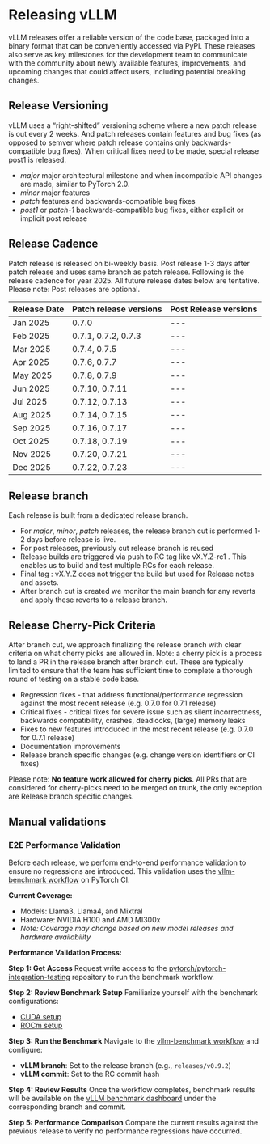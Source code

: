 # Releasing vLLM

vLLM releases offer a reliable version of the code base, packaged into a binary format that can be conveniently accessed via PyPI. These releases also serve as key milestones for the development team to communicate with the community about newly available features, improvements, and upcoming changes that could affect users, including potential breaking changes.

## Release Versioning

vLLM uses a “right-shifted” versioning scheme where a new patch release is out every 2 weeks. And patch releases contain features and bug fixes (as opposed to semver where patch release contains only backwards-compatible bug fixes). When critical fixes need to be made, special release post1 is released.

* _major_ major architectural milestone and when incompatible API changes are made, similar to PyTorch 2.0.
* _minor_ major features
* _patch_ features and backwards-compatible bug fixes
* _post1_ or _patch-1_ backwards-compatible bug fixes, either explicit or implicit post release

## Release Cadence

Patch release is released on bi-weekly basis. Post release 1-3 days after patch release and uses same branch as patch release.
Following is the release cadence for year 2025. All future release dates below are tentative. Please note: Post releases are optional.

| Release Date | Patch release versions | Post Release versions |
| --- | --- | --- |
| Jan 2025 | 0.7.0 | --- |
| Feb 2025 | 0.7.1, 0.7.2, 0.7.3  | --- |
| Mar 2025 | 0.7.4, 0.7.5 | --- |
| Apr 2025 | 0.7.6, 0.7.7 | --- |
| May 2025 | 0.7.8, 0.7.9 | --- |
| Jun 2025 | 0.7.10, 0.7.11 | --- |
| Jul 2025 | 0.7.12, 0.7.13 | --- |
| Aug 2025 | 0.7.14, 0.7.15 | --- |
| Sep 2025 | 0.7.16, 0.7.17 | --- |
| Oct 2025 | 0.7.18, 0.7.19 | --- |
| Nov 2025 | 0.7.20, 0.7.21 | --- |
| Dec 2025 | 0.7.22, 0.7.23 | --- |

## Release branch

Each release is built from a dedicated release branch.

* For _major_, _minor_, _patch_ releases, the release branch cut is performed 1-2 days before release is live.
* For post releases, previously cut release branch is reused
* Release builds are triggered via push to RC tag like vX.Y.Z-rc1 . This enables us to build and test multiple RCs for each release.
* Final tag : vX.Y.Z does not trigger the build but used for Release notes and assets.
* After branch cut is created we monitor the main branch for any reverts and apply these reverts to a release branch.

## Release Cherry-Pick Criteria

After branch cut, we approach finalizing the release branch with clear criteria on what cherry picks are allowed in. Note: a cherry pick is a process to land a PR in the release branch after branch cut. These are typically limited to ensure that the team has sufficient time to complete a thorough round of testing on a stable code base.

* Regression fixes - that address functional/performance regression against the most recent release (e.g. 0.7.0 for 0.7.1 release)
* Critical fixes - critical fixes for severe issue such as silent incorrectness, backwards compatibility, crashes, deadlocks, (large) memory leaks
* Fixes to new features introduced in the most recent release (e.g. 0.7.0 for 0.7.1 release)
* Documentation improvements
* Release branch specific changes (e.g. change version identifiers or CI fixes)

Please note: **No feature work allowed for cherry picks**. All PRs that are considered for cherry-picks need to be merged on trunk, the only exception are Release branch specific changes.

## Manual validations

### E2E Performance Validation

Before each release, we perform end-to-end performance validation to ensure no regressions are introduced. This validation uses the [vllm-benchmark workflow](https://github.com/pytorch/pytorch-integration-testing/actions/workflows/vllm-benchmark.yml) on PyTorch CI.

**Current Coverage:**
* Models: Llama3, Llama4, and Mixtral
* Hardware: NVIDIA H100 and AMD MI300x
* *Note: Coverage may change based on new model releases and hardware availability*

**Performance Validation Process:**

**Step 1: Get Access**
Request write access to the [pytorch/pytorch-integration-testing](https://github.com/pytorch/pytorch-integration-testing) repository to run the benchmark workflow.

**Step 2: Review Benchmark Setup**
Familiarize yourself with the benchmark configurations:
* [CUDA setup](https://github.com/pytorch/pytorch-integration-testing/tree/main/vllm-benchmarks/benchmarks/cuda)
* [ROCm setup](https://github.com/pytorch/pytorch-integration-testing/tree/main/vllm-benchmarks/benchmarks/rocm)

**Step 3: Run the Benchmark**
Navigate to the [vllm-benchmark workflow](https://github.com/pytorch/pytorch-integration-testing/actions/workflows/vllm-benchmark.yml) and configure:
* **vLLM branch**: Set to the release branch (e.g., `releases/v0.9.2`)
* **vLLM commit**: Set to the RC commit hash

**Step 4: Review Results**
Once the workflow completes, benchmark results will be available on the [vLLM benchmark dashboard](https://hud.pytorch.org/benchmark/llms?repoName=vllm-project%2Fvllm) under the corresponding branch and commit.

**Step 5: Performance Comparison**
Compare the current results against the previous release to verify no performance regressions have occurred.
